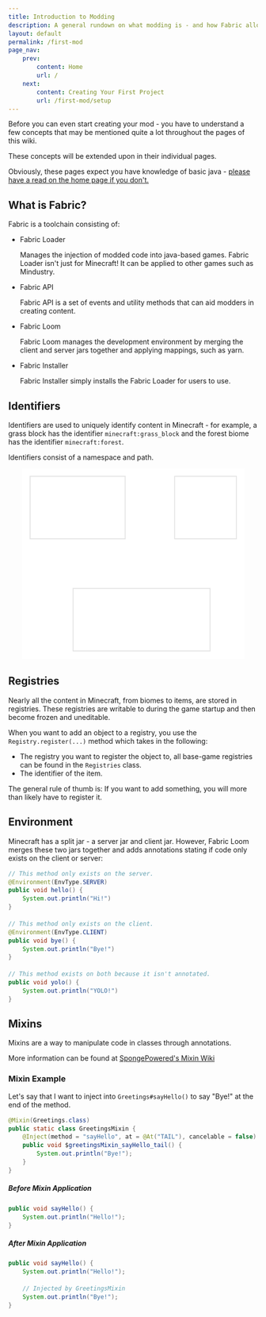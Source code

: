 ```yaml
---
title: Introduction to Modding
description: A general rundown on what modding is - and how Fabric allows you to achieve it.
layout: default
permalink: /first-mod
page_nav:
    prev:
        content: Home
        url: /
    next:
        content: Creating Your First Project
        url: /first-mod/setup
---
```


Before you can even start creating your mod - you have to understand a few concepts that may be mentioned quite a lot throughout the pages of this wiki.

These concepts will be extended upon in their individual pages.

Obviously, these pages expect you have knowledge of basic java - [please have a read on the home page if you don't.](/#maximising-your-use-of-this-wiki)

## What is Fabric?

Fabric is a toolchain consisting of:

- Fabric Loader

  Manages the injection of modded code into java-based games.
  Fabric Loader isn't just for Minecraft! It can be applied to other games such as Mindustry.

- Fabric API
  
  Fabric API is a set of events and utility methods that can aid modders in creating content.

- Fabric Loom

  Fabric Loom manages the development environment by merging the client and server jars together and applying mappings, such as yarn.

- Fabric Installer

  Fabric Installer simply installs the Fabric Loader for users to use.

## Identifiers

Identifiers are used to uniquely identify content in Minecraft - for example, a grass block has the identifier `minecraft:grass_block` and the forest biome has the identifier `minecraft:forest`.

Identifiers consist of a namespace and path.

<div align="center">
<img src="/docs/first-mod/introduction-to-modding/index_0.svg" class="mermaid"/>
</div>

## Registries

Nearly all the content in Minecraft, from biomes to items, are stored in registries. These registries are writable to during the game startup and then become frozen and uneditable.

When you want to add an object to a registry, you use the `Registry.register(...)` method which takes in the following:

- The registry you want to register the object to, all base-game registries can be found in the `Registries` class.
- The identifier of the item.

The general rule of thumb is: If you want to add something, you will more than likely have to register it.

## Environment

Minecraft has a split jar - a server jar and client jar. However, Fabric Loom merges these two jars together and adds annotations stating if code only exists on the client or server:

```java
// This method only exists on the server.
@Environment(EnvType.SERVER)
public void hello() {
    System.out.println("Hi!")
}

// This method only exists on the client.
@Environment(EnvType.CLIENT)
public void bye() {
    System.out.println("Bye!")
}

// This method exists on both because it isn't annotated.
public void yolo() {
    System.out.println("YOLO!")
}
```

## Mixins

Mixins are a way to manipulate code in classes through annotations.

More information can be found at [SpongePowered's Mixin Wiki](https://github.com/SpongePowered/Mixin/wiki/Introduction-to-Mixins---Understanding-Mixin-Architecture)

### Mixin Example 

Let's say that I want to inject into `Greetings#sayHello()` to say "Bye!" at the end of the method.

```java
@Mixin(Greetings.class)
public static class GreetingsMixin {
    @Inject(method = "sayHello", at = @At("TAIL"), cancelable = false)
    public void $greetingsMixin_sayHello_tail() {
        System.out.println("Bye!");
    }
}
```

##### Before Mixin Application

```java
public void sayHello() {
    System.out.println("Hello!");
}
```

##### After Mixin Application

```java
public void sayHello() {
    System.out.println("Hello!");

    // Injected by GreetingsMixin
    System.out.println("Bye!");
}
```